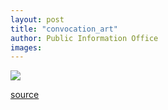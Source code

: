 ```yaml
---
layout: post
title: "convocation_art"
author: Public Information Office
images:
---
```


![][1]

[1]: ../art/sept11.02-09-16.224.jpg

[source](http://www1.ucsc.edu/currents/02-03/09-16/convocation_art.html "Permalink to convocation_art")
